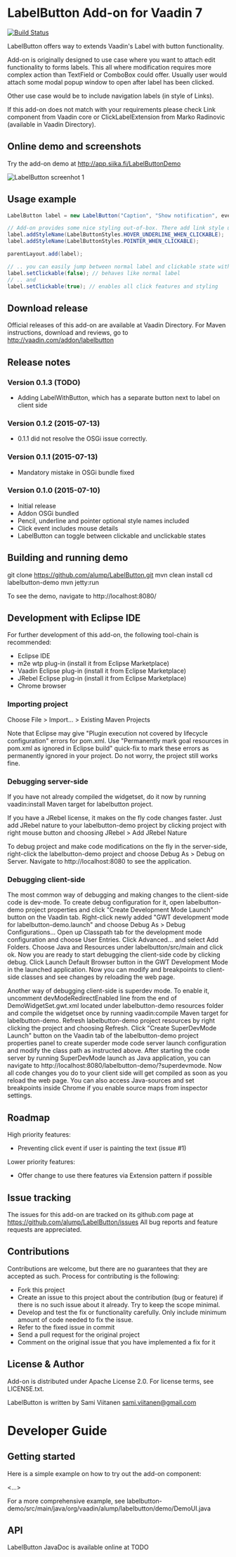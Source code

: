 # LabelButton Add-on for Vaadin 7

[![Build Status](http://siika.fi:8888/jenkins/job/LabelButton%20(Vaadin)/badge/icon)](http://siika.fi:8888/jenkins/job/LabelButton%20(Vaadin)/)

LabelButton offers way to extends Vaadin's Label with button functionality.

Add-on is originally designed to use case where you want to attach edit functionality to forms labels. This all where
modification requires more complex action than TextField or ComboBox could offer. Usually user would attach some modal
popup window to open after label has been clicked.

Other use case would be to include navigation labels (in style of Links).

If this add-on does not match with your requirements please check Link component from Vaadin core or ClickLabelExtension
from Marko Radinovic (available in Vaadin Directory). 

## Online demo and screenshots

Try the add-on demo at http://app.siika.fi/LabelButtonDemo

![LabelButton screenhot 1](screenshot.png)

## Usage example
```java
LabelButton label = new LabelButton("Caption", "Show notification", event -> Notification.show("Clicked!"));

// Add-on provides some nice styling out-of-box. There add link style underlining and pointer cursor
label.addStyleName(LabelButtonStyles.HOVER_UNDERLINE_WHEN_CLICKABLE);
label.addStyleName(LabelButtonStyles.POINTER_WHEN_CLICKABLE);

parentLayout.add(label);

// .. you can easily jump between normal label and clickable state with
label.setClickable(false); // behaves like normal label
// .. and
label.setClickable(true); // enables all click features and styling
```

## Download release

Official releases of this add-on are available at Vaadin Directory. For Maven instructions, download and reviews, go to http://vaadin.com/addon/labelbutton

## Release notes

### Version 0.1.3 (TODO)
- Adding LabelWithButton, which has a separate button next to label on client side

### Version 0.1.2 (2015-07-13)
- 0.1.1 did not resolve the OSGi issue correctly.

### Version 0.1.1 (2015-07-13)
- Mandatory mistake in OSGi bundle fixed

### Version 0.1.0 (2015-07-10)
- Initial release
- Addon OSGi bundled
- Pencil, underline and pointer optional style names included
- Click event includes mouse details
- LabelButton can toggle between clickable and unclickable states

## Building and running demo

git clone https://github.com/alump/LabelButton.git
mvn clean install
cd labelbutton-demo
mvn jetty:run

To see the demo, navigate to http://localhost:8080/

## Development with Eclipse IDE

For further development of this add-on, the following tool-chain is recommended:
- Eclipse IDE
- m2e wtp plug-in (install it from Eclipse Marketplace)
- Vaadin Eclipse plug-in (install it from Eclipse Marketplace)
- JRebel Eclipse plug-in (install it from Eclipse Marketplace)
- Chrome browser

### Importing project

Choose File > Import... > Existing Maven Projects

Note that Eclipse may give "Plugin execution not covered by lifecycle configuration" errors for pom.xml. Use "Permanently mark goal resources in pom.xml as ignored in Eclipse build" quick-fix to mark these errors as permanently ignored in your project. Do not worry, the project still works fine. 

### Debugging server-side

If you have not already compiled the widgetset, do it now by running vaadin:install Maven target for labelbutton project.

If you have a JRebel license, it makes on the fly code changes faster. Just add JRebel nature to your labelbutton-demo project by clicking project with right mouse button and choosing JRebel > Add JRebel Nature

To debug project and make code modifications on the fly in the server-side, right-click the labelbutton-demo project and choose Debug As > Debug on Server. Navigate to http://localhost:8080 to see the application.

### Debugging client-side

The most common way of debugging and making changes to the client-side code is dev-mode. To create debug configuration for it, open labelbutton-demo project properties and click "Create Development Mode Launch" button on the Vaadin tab. Right-click newly added "GWT development mode for labelbutton-demo.launch" and choose Debug As > Debug Configurations... Open up Classpath tab for the development mode configuration and choose User Entries. Click Advanced... and select Add Folders. Choose Java and Resources under labelbutton/src/main and click ok. Now you are ready to start debugging the client-side code by clicking debug. Click Launch Default Browser button in the GWT Development Mode in the launched application. Now you can modify and breakpoints to client-side classes and see changes by reloading the web page. 

Another way of debugging client-side is superdev mode. To enable it, uncomment devModeRedirectEnabled line from the end of DemoWidgetSet.gwt.xml located under labelbutton-demo resources folder and compile the widgetset once by running vaadin:compile Maven target for labelbutton-demo. Refresh labelbutton-demo project resources by right clicking the project and choosing Refresh. Click "Create SuperDevMode Launch" button on the Vaadin tab of the labelbutton-demo project properties panel to create superder mode code server launch configuration and modify the class path as instructed above. After starting the code server by running SuperDevMode launch as Java application, you can navigate to http://localhost:8080/labelbutton-demo/?superdevmode. Now all code changes you do to your client side will get compiled as soon as you reload the web page. You can also access Java-sources and set breakpoints inside Chrome if you enable source maps from inspector settings. 

## Roadmap

High priority features:
- Preventing click event if user is painting the text (issue #1)

Lower priority features:
- Offer change to use there features via Extension pattern if possible

## Issue tracking

The issues for this add-on are tracked on its github.com page at https://github.com/alump/LabelButton/issues
All bug reports and feature requests are appreciated. 

## Contributions

Contributions are welcome, but there are no guarantees that they are accepted as such. Process for contributing is the following:
- Fork this project
- Create an issue to this project about the contribution (bug or feature) if there is no such issue about it already. Try to keep the scope minimal.
- Develop and test the fix or functionality carefully. Only include minimum amount of code needed to fix the issue.
- Refer to the fixed issue in commit
- Send a pull request for the original project
- Comment on the original issue that you have implemented a fix for it

## License & Author

Add-on is distributed under Apache License 2.0. For license terms, see LICENSE.txt.

LabelButton is written by Sami Viitanen <sami.viitanen@gmail.com>

# Developer Guide

## Getting started

Here is a simple example on how to try out the add-on component:

<...>

For a more comprehensive example, see labelbutton-demo/src/main/java/org/vaadin/alump/labelbutton/demo/DemoUI.java

## API

LabelButton JavaDoc is available online at TODO
